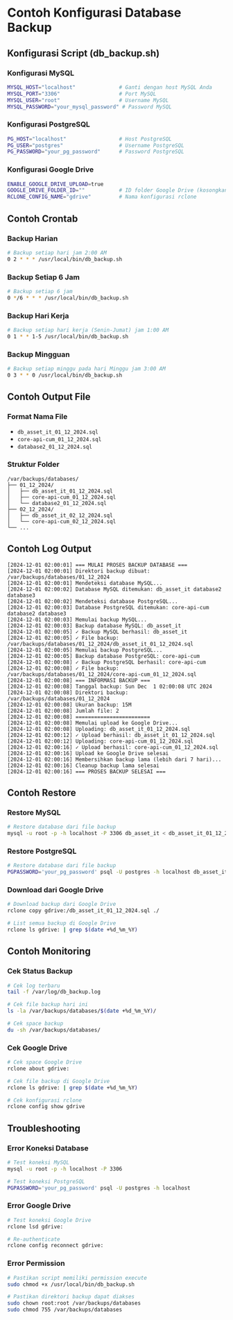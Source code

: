 # Contoh Konfigurasi Database Backup

## Konfigurasi Script (db_backup.sh)

### Konfigurasi MySQL
```bash
MYSQL_HOST="localhost"              # Ganti dengan host MySQL Anda
MYSQL_PORT="3306"                   # Port MySQL
MYSQL_USER="root"                   # Username MySQL
MYSQL_PASSWORD="your_mysql_password" # Password MySQL
```

### Konfigurasi PostgreSQL
```bash
PG_HOST="localhost"                 # Host PostgreSQL
PG_USER="postgres"                  # Username PostgreSQL
PG_PASSWORD="your_pg_password"      # Password PostgreSQL
```

### Konfigurasi Google Drive
```bash
ENABLE_GOOGLE_DRIVE_UPLOAD=true
GOOGLE_DRIVE_FOLDER_ID=""           # ID folder Google Drive (kosongkan untuk root)
RCLONE_CONFIG_NAME="gdrive"         # Nama konfigurasi rclone
```

## Contoh Crontab

### Backup Harian
```bash
# Backup setiap hari jam 2:00 AM
0 2 * * * /usr/local/bin/db_backup.sh
```

### Backup Setiap 6 Jam
```bash
# Backup setiap 6 jam
0 */6 * * * /usr/local/bin/db_backup.sh
```

### Backup Hari Kerja
```bash
# Backup setiap hari kerja (Senin-Jumat) jam 1:00 AM
0 1 * * 1-5 /usr/local/bin/db_backup.sh
```

### Backup Mingguan
```bash
# Backup setiap minggu pada hari Minggu jam 3:00 AM
0 3 * * 0 /usr/local/bin/db_backup.sh
```

## Contoh Output File

### Format Nama File
- `db_asset_it_01_12_2024.sql`
- `core-api-cum_01_12_2024.sql`
- `database2_01_12_2024.sql`

### Struktur Folder
```
/var/backups/databases/
├── 01_12_2024/
│   ├── db_asset_it_01_12_2024.sql
│   ├── core-api-cum_01_12_2024.sql
│   └── database2_01_12_2024.sql
├── 02_12_2024/
│   ├── db_asset_it_02_12_2024.sql
│   └── core-api-cum_02_12_2024.sql
└── ...
```

## Contoh Log Output

```
[2024-12-01 02:00:01] === MULAI PROSES BACKUP DATABASE ===
[2024-12-01 02:00:01] Direktori backup dibuat: /var/backups/databases/01_12_2024
[2024-12-01 02:00:01] Mendeteksi database MySQL...
[2024-12-01 02:00:02] Database MySQL ditemukan: db_asset_it database2 database3
[2024-12-01 02:00:02] Mendeteksi database PostgreSQL...
[2024-12-01 02:00:03] Database PostgreSQL ditemukan: core-api-cum database2 database3
[2024-12-01 02:00:03] Memulai backup MySQL...
[2024-12-01 02:00:03] Backup database MySQL: db_asset_it
[2024-12-01 02:00:05] ✓ Backup MySQL berhasil: db_asset_it
[2024-12-01 02:00:05] ✓ File backup: /var/backups/databases/01_12_2024/db_asset_it_01_12_2024.sql
[2024-12-01 02:00:05] Memulai backup PostgreSQL...
[2024-12-01 02:00:05] Backup database PostgreSQL: core-api-cum
[2024-12-01 02:00:08] ✓ Backup PostgreSQL berhasil: core-api-cum
[2024-12-01 02:00:08] ✓ File backup: /var/backups/databases/01_12_2024/core-api-cum_01_12_2024.sql
[2024-12-01 02:00:08] === INFORMASI BACKUP ===
[2024-12-01 02:00:08] Tanggal backup: Sun Dec  1 02:00:08 UTC 2024
[2024-12-01 02:00:08] Direktori backup: /var/backups/databases/01_12_2024
[2024-12-01 02:00:08] Ukuran backup: 15M
[2024-12-01 02:00:08] Jumlah file: 2
[2024-12-01 02:00:08] ========================
[2024-12-01 02:00:08] Memulai upload ke Google Drive...
[2024-12-01 02:00:08] Uploading: db_asset_it_01_12_2024.sql
[2024-12-01 02:00:12] ✓ Upload berhasil: db_asset_it_01_12_2024.sql
[2024-12-01 02:00:12] Uploading: core-api-cum_01_12_2024.sql
[2024-12-01 02:00:16] ✓ Upload berhasil: core-api-cum_01_12_2024.sql
[2024-12-01 02:00:16] Upload ke Google Drive selesai
[2024-12-01 02:00:16] Membersihkan backup lama (lebih dari 7 hari)...
[2024-12-01 02:00:16] Cleanup backup lama selesai
[2024-12-01 02:00:16] === PROSES BACKUP SELESAI ===
```

## Contoh Restore

### Restore MySQL
```bash
# Restore database dari file backup
mysql -u root -p -h localhost -P 3306 db_asset_it < db_asset_it_01_12_2024.sql
```

### Restore PostgreSQL
```bash
# Restore database dari file backup
PGPASSWORD='your_pg_password' psql -U postgres -h localhost db_asset_it < db_asset_it_01_12_2024.sql
```

### Download dari Google Drive
```bash
# Download backup dari Google Drive
rclone copy gdrive:/db_asset_it_01_12_2024.sql ./

# List semua backup di Google Drive
rclone ls gdrive: | grep $(date +%d_%m_%Y)
```

## Contoh Monitoring

### Cek Status Backup
```bash
# Cek log terbaru
tail -f /var/log/db_backup.log

# Cek file backup hari ini
ls -la /var/backups/databases/$(date +%d_%m_%Y)/

# Cek space backup
du -sh /var/backups/databases/
```

### Cek Google Drive
```bash
# Cek space Google Drive
rclone about gdrive:

# Cek file backup di Google Drive
rclone ls gdrive: | grep $(date +%d_%m_%Y)

# Cek konfigurasi rclone
rclone config show gdrive
```

## Troubleshooting

### Error Koneksi Database
```bash
# Test koneksi MySQL
mysql -u root -p -h localhost -P 3306

# Test koneksi PostgreSQL
PGPASSWORD='your_pg_password' psql -U postgres -h localhost
```

### Error Google Drive
```bash
# Test koneksi Google Drive
rclone lsd gdrive:

# Re-authenticate
rclone config reconnect gdrive:
```

### Error Permission
```bash
# Pastikan script memiliki permission execute
sudo chmod +x /usr/local/bin/db_backup.sh

# Pastikan direktori backup dapat diakses
sudo chown root:root /var/backups/databases
sudo chmod 755 /var/backups/databases
```
